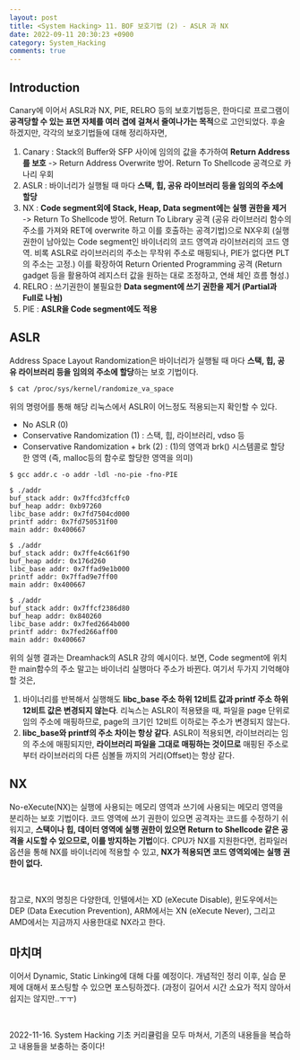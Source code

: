 ```yaml
---
layout: post
title: <System Hacking> 11. BOF 보호기법 (2) - ASLR 과 NX
date: 2022-09-11 20:30:23 +0900
category: System_Hacking
comments: true
---
```


## Introduction

Canary에 이어서 ASLR과 NX, PIE, RELRO 등의 보호기법등은, 한마디로 프로그램이 **공격당할 수 있는 표면 자체를 여러 겹에 걸쳐서 줄여나가는 목적**으로 고안되었다. 후술하겠지만, 각각의 보호기법들에 대해 정리하자면,

1. Canary : Stack의 Buffer와 SFP 사이에 임의의 값을 추가하여 **Return Address를 보호** -> Return Address Overwrite 방어. Return To Shellcode 공격으로 카나리 우회
2. ASLR : 바이너리가 실행될 때 마다 **스택, 힙, 공유 라이브러리 등을 임의의 주소에 할당** 
3. NX : **Code segment외에 Stack, Heap, Data segment에는 실행 권한을 제거** -> Return To Shellcode 방어. Return To Library 공격 (공유 라이브러리 함수의 주소를 가져와 RET에 overwrite 하고 이를 호출하는 공격기법)으로 NX우회 (실행 권한이 남아있는 Code segment인 바이너리의 코드 영역과 라이브러리의 코드 영역. 비록 ASLR로 라이브러리의 주소는 무작위 주소로 매핑되나, PIE가 없다면 PLT의 주소는 고정.) 이를 확장하여 Return Oriented Programming 공격 (Return gadget 등을 활용하여 레지스터 값을 원하는 대로 조정하고, 연쇄 체인 흐름 형성.) 
4. RELRO : 쓰기권한이 불필요한 **Data segment에 쓰기 권한을 제거 (Partial과 Full로 나뉨)**
5. PIE : **ASLR을 Code segment에도 적용**

## ASLR

Address Space Layout Randomization은 바이너리가 실행될 때 마다 **스택, 힙, 공유 라이브러리 등을 임의의 주소에 할당**하는 보호 기법이다. 

```
$ cat /proc/sys/kernel/randomize_va_space
```

위의 명령어를 통해 해당 리눅스에서 ASLR이 어느정도 적용되는지 확인할 수 있다.

- No ASLR (0) 
- Conservative Randomization (1) : 스택, 힙, 라이브러리, vdso 등
- Conservative Randomization + brk (2) : (1)의 영역과 brk() 시스템콜로 할당한 영역 (즉, malloc등의 함수로 할당한 영역을 의미)

```
$ gcc addr.c -o addr -ldl -no-pie -fno-PIE

$ ./addr
buf_stack addr: 0x7ffcd3fcffc0
buf_heap addr: 0xb97260
libc_base addr: 0x7fd7504cd000
printf addr: 0x7fd750531f00
main addr: 0x400667

$ ./addr
buf_stack addr: 0x7ffe4c661f90
buf_heap addr: 0x176d260
libc_base addr: 0x7ffad9e1b000
printf addr: 0x7ffad9e7ff00
main addr: 0x400667

$ ./addr
buf_stack addr: 0x7ffcf2386d80
buf_heap addr: 0x840260
libc_base addr: 0x7fed2664b000
printf addr: 0x7fed266aff00
main addr: 0x400667
```

위의 실행 결과는 Dreamhack의 ASLR 강의 예시이다. 보면, Code segment에 위치한 main함수의 주소 말고는 바이너리 실행마다 주소가 바뀐다. 여기서 두가지 기억해야 할 것은,
1. 바이너리를 반복해서 실행해도 **libc_base 주소 하위 12비트 값과 printf 주소 하위 12비트 값은 변경되지 않는다**. 리눅스는 ASLR이 적용됐을 때, 파일을 page 단위로 임의 주소에 매핑하므로, page의 크기인 12비트 이하로는 주소가 변경되지 않는다.
2. **libc_base와 printf의 주소 차이는 항상 같다**. ASLR이 적용되면, 라이브러리는 임의 주소에 매핑되지만, **라이브러리 파일을 그대로 매핑하는 것이므로** 매핑된 주소로부터 라이브러리의 다른 심볼들 까지의 거리(Offset)는 항상 같다.

## NX

No-eXecute(NX)는 실행에 사용되는 메모리 영역과 쓰기에 사용되는 메모리 영역을 분리하는 보호 기법이다. 코드 영역에 쓰기 권한이 있으면 공격자는 코드를 수정하기 쉬워지고, **스택이나 힙, 데이터 영역에 실행 권한이 있으면 Return to Shellcode 같은 공격을 시도할 수 있으므로, 이를 방지하는 기법**이다. CPU가 NX를 지원한다면, 컴파일러 옵션을 통해 NX를 바이너리에 적용할 수 있고, **NX가 적용되면 코드 영역외에는 실행 권한이 없다.**

<br/>

참고로, NX의 명칭은 다양한데, 인텔에서는 XD (eXecute Disable), 윈도우에서는 DEP (Data Execution Prevention), ARM에서는 XN (eXecute Never), 그리고 AMD에서는 지금까지 사용한대로 NX라고 한다.

## 마치며

이어서 Dynamic, Static Linking에 대해 다룰 예정이다. 개념적인 정리 이후, 실습 문제에 대해서 포스팅할 수 있으면 포스팅하겠다. (과정이 길어서 시간 소요가 적지 않아서 쉽지는 않지만..ㅜㅜ)

<br/>

2022-11-16. System Hacking 기초 커리큘럼을 모두 마쳐서, 기존의 내용들을 복습하고 내용들을 보충하는 중이다!